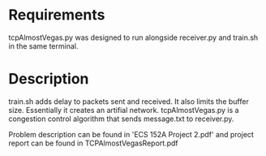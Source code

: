 # Requirements
tcpAlmostVegas.py was designed to run alongside receiver.py and train.sh in the same terminal.  

# Description
train.sh adds delay to packets sent and received.  It also limits the buffer size.  Essentially it creates an artifial network.
tcpAlmostVegas.py is a congestion control algorithm that sends message.txt to receiver.py.

Problem description can be found in 'ECS 152A Project 2.pdf' and project report can be found in TCPAlmostVegasReport.pdf
